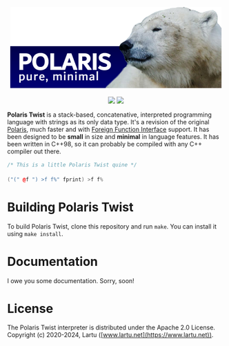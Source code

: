 <p align="center">
  <img src="images/polaris_image.png">
  <br><br>
  <img src="https://img.shields.io/badge/version-1.0-blue.svg">
  <img src="https://img.shields.io/badge/apache-_2.0-yellow">
</p>

**Polaris Twist** is a stack-based, concatenative, interpreted programming language with strings as its only data type. It's a revision of the original [Polaris](https://github.com/Lartu/polaris/tree/master),
much faster and with [Foreign Function Interface](https://en.wikipedia.org/wiki/Foreign_function_interface)
support.
It has been designed to be **small** in size and **minimal** in language features.
It has been written in C++98, so it can probably be compiled with any C++ compiler out there.

```c++
/* This is a little Polaris Twist quine */

("(" @f ") >f f%" fprint) >f f%
```

# Building Polaris Twist
To build Polaris Twist, clone this repository and run `make`. You can install it using `make install`.

# Documentation
I owe you some documentation. Sorry, soon!

# License
The Polaris Twist interpreter is distributed under the Apache 2.0 License. Copyright (c) 2020-2024, Lartu ([www.lartu.net](https://www.lartu.net)).
